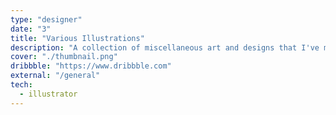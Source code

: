 ```yaml
---
type: "designer"
date: "3"
title: "Various Illustrations"
description: "A collection of miscellaneous art and designs that I've made."
cover: "./thumbnail.png"
dribbble: "https://www.dribbble.com"
external: "/general"
tech:
  - illustrator
---
```

